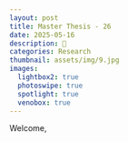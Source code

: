 ```yaml
---
layout: post
title: Master Thesis - 26
date: 2025-05-16
description: 🦔
categories: Research
thumbnail: assets/img/9.jpg
images:
  lightbox2: true
  photoswipe: true
  spotlight: true
  venobox: true
---
```


Welcome, <br>

